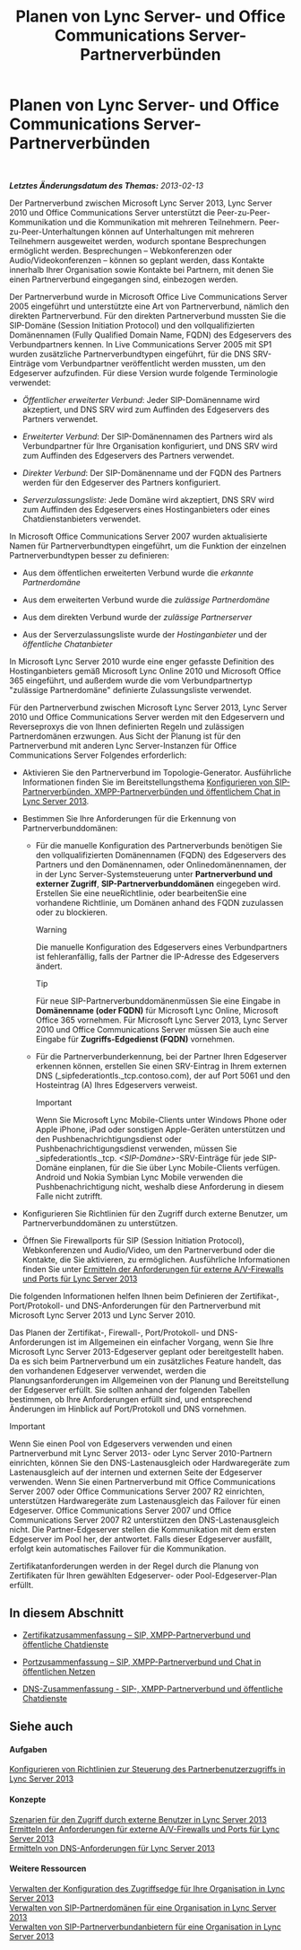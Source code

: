 ﻿---
title: Planen von Lync Server- und Office Communications Server-Partnerverbünden
TOCTitle: Planen von Lync Server- und Office Communications Server-Partnerverbünden
ms:assetid: c9eaf06b-054f-41a4-ad0c-499400d6c4c7
ms:mtpsurl: https://technet.microsoft.com/de-de/library/JJ205335(v=OCS.15)
ms:contentKeyID: 49295399
ms.date: 05/19/2016
mtps_version: v=OCS.15
ms.translationtype: HT
---

# Planen von Lync Server- und Office Communications Server-Partnerverbünden

 

_**Letztes Änderungsdatum des Themas:** 2013-02-13_

Der Partnerverbund zwischen Microsoft Lync Server 2013, Lync Server 2010 und Office Communications Server unterstützt die Peer-zu-Peer-Kommunikation und die Kommunikation mit mehreren Teilnehmern. Peer-zu-Peer-Unterhaltungen können auf Unterhaltungen mit mehreren Teilnehmern ausgeweitet werden, wodurch spontane Besprechungen ermöglicht werden. Besprechungen – Webkonferenzen oder Audio/Videokonferenzen – können so geplant werden, dass Kontakte innerhalb Ihrer Organisation sowie Kontakte bei Partnern, mit denen Sie einen Partnerverbund eingegangen sind, einbezogen werden.

Der Partnerverbund wurde in Microsoft Office Live Communications Server 2005 eingeführt und unterstützte eine Art von Partnerverbund, nämlich den direkten Partnerverbund. Für den direkten Partnerverbund mussten Sie die SIP-Domäne (Session Initiation Protocol) und den vollqualifizierten Domänennamen (Fully Qualified Domain Name, FQDN) des Edgeservers des Verbundpartners kennen. In Live Communications Server 2005 mit SP1 wurden zusätzliche Partnerverbundtypen eingeführt, für die DNS SRV-Einträge vom Verbundpartner veröffentlicht werden mussten, um den Edgeserver aufzufinden. Für diese Version wurde folgende Terminologie verwendet:

  - *Öffentlicher erweiterter Verbund*: Jeder SIP-Domänenname wird akzeptiert, und DNS SRV wird zum Auffinden des Edgeservers des Partners verwendet.

  - *Erweiterter Verbund*: Der SIP-Domänennamen des Partners wird als Verbundpartner für Ihre Organisation konfiguriert, und DNS SRV wird zum Auffinden des Edgeservers des Partners verwendet.

  - *Direkter Verbund*: Der SIP-Domänenname und der FQDN des Partners werden für den Edgeserver des Partners konfiguriert.

  - *Serverzulassungsliste*: Jede Domäne wird akzeptiert, DNS SRV wird zum Auffinden des Edgeservers eines Hostinganbieters oder eines Chatdienstanbieters verwendet.

In Microsoft Office Communications Server 2007 wurden aktualisierte Namen für Partnerverbundtypen eingeführt, um die Funktion der einzelnen Partnerverbundtypen besser zu definieren:

  - Aus dem öffentlichen erweiterten Verbund wurde die *erkannte Partnerdomäne*

  - Aus dem erweiterten Verbund wurde die *zulässige Partnerdomäne*

  - Aus dem direkten Verbund wurde der *zulässige Partnerserver*

  - Aus der Serverzulassungsliste wurde der *Hostinganbieter* und der *öffentliche Chatanbieter*

In Microsoft Lync Server 2010 wurde eine enger gefasste Definition des Hostinganbieters gemäß Microsoft Lync Online 2010 und Microsoft Office 365 eingeführt, und außerdem wurde die vom Verbundpartnertyp "zulässige Partnerdomäne" definierte Zulassungsliste verwendet.

Für den Partnerverbund zwischen Microsoft Lync Server 2013, Lync Server 2010 und Office Communications Server werden mit den Edgeservern und Reverseproxys die von Ihnen definierten Regeln und zulässigen Partnerdomänen erzwungen. Aus Sicht der Planung ist für den Partnerverbund mit anderen Lync Server-Instanzen für Office Communications Server Folgendes erforderlich:

  - Aktivieren Sie den Partnerverbund im Topologie-Generator. Ausführliche Informationen finden Sie im Bereitstellungsthema [Konfigurieren von SIP-Partnerverbünden, XMPP-Partnerverbünden und öffentlichem Chat in Lync Server 2013](lync-server-2013-configuring-sip-federation-xmpp-federation-and-public-instant-messaging.md).

  - Bestimmen Sie Ihre Anforderungen für die Erkennung von Partnerverbunddomänen:
    
      - Für die manuelle Konfiguration des Partnerverbunds benötigen Sie den vollqualifizierten Domänennamen (FQDN) des Edgeservers des Partners und den Domänennamen, oder Onlinedomänennamen, der in der Lync Server-Systemsteuerung unter **Partnerverbund und externer Zugriff**, **SIP-Partnerverbunddomänen** eingegeben wird. Erstellen Sie eine neueRichtlinie, oder bearbeitenSie eine vorhandene Richtlinie, um Domänen anhand des FQDN zuzulassen oder zu blockieren.
        

        > [!WARNING]
        > Die manuelle Konfiguration des Edgeservers eines Verbundpartners ist fehleranfällig, falls der Partner die IP-Adresse des Edgeservers ändert.

        

        > [!TIP]
        > Für neue SIP-Partnerverbunddomänenmüssen Sie eine Eingabe in <STRONG>Domänenname (oder FQDN)</STRONG> für Microsoft Lync Online, Microsoft Office 365 vornehmen. Für Microsoft Lync Server 2013, Lync Server 2010 und Office Communications Server müssen Sie auch eine Eingabe für <STRONG>Zugriffs-Edgedienst (FQDN)</STRONG> vornehmen.

    
      - Für die Partnerverbunderkennung, bei der Partner Ihren Edgeserver erkennen können, erstellen Sie einen SRV-Eintrag in Ihrem externen DNS (\_sipfederationtls.\_tcp.contoso.com), der auf Port 5061 und den Hosteintrag (A) Ihres Edgeservers verweist.
        

        > [!IMPORTANT]
        > Wenn Sie Microsoft Lync Mobile-Clients unter Windows Phone oder Apple iPhone, iPad oder sonstigen Apple-Geräten unterstützen und den Pushbenachrichtigungsdienst oder Pushbenachrichtigungsdienst verwenden, müssen Sie _sipfederationtls._tcp. <EM>&lt;SIP-Domäne&gt;</EM>-SRV-Einträge für jede SIP-Domäne einplanen, für die Sie über Lync Mobile-Clients verfügen. Android und Nokia Symbian Lync Mobile verwenden die Pushbenachrichtigung nicht, weshalb diese Anforderung in diesem Falle nicht zutrifft.



  - Konfigurieren Sie Richtlinien für den Zugriff durch externe Benutzer, um Partnerverbunddomänen zu unterstützen.

  - Öffnen Sie Firewallports für SIP (Session Initiation Protocol), Webkonferenzen und Audio/Video, um den Partnerverbund oder die Kontakte, die Sie aktivieren, zu ermöglichen. Ausführliche Informationen finden Sie unter [Ermitteln der Anforderungen für externe A/V-Firewalls und Ports für Lync Server 2013](lync-server-2013-determine-external-a-v-firewall-and-port-requirements.md)

Die folgenden Informationen helfen Ihnen beim Definieren der Zertifikat-, Port/Protokoll- und DNS-Anforderungen für den Partnerverbund mit Microsoft Lync Server 2013 und Lync Server 2010.

Das Planen der Zertifikat-, Firewall-, Port/Protokoll- und DNS-Anforderungen ist im Allgemeinen ein einfacher Vorgang, wenn Sie Ihre Microsoft Lync Server 2013-Edgeserver geplant oder bereitgestellt haben. Da es sich beim Partnerverbund um ein zusätzliches Feature handelt, das den vorhandenen Edgeserver verwendet, werden die Planungsanforderungen im Allgemeinen von der Planung und Bereitstellung der Edgeserver erfüllt. Sie sollten anhand der folgenden Tabellen bestimmen, ob Ihre Anforderungen erfüllt sind, und entsprechend Änderungen im Hinblick auf Port/Protokoll und DNS vornehmen.


> [!IMPORTANT]
> Wenn Sie einen Pool von Edgeservers verwenden und einen Partnerverbund mit Lync Server 2013- oder Lync Server 2010-Partnern einrichten, können Sie den DNS-Lastenausgleich oder Hardwaregeräte zum Lastenausgleich auf der internen und externen Seite der Edgeserver verwenden. Wenn Sie einen Partnerverbund mit Office Communications Server 2007 oder Office Communications Server 2007 R2 einrichten, unterstützen Hardwaregeräte zum Lastenausgleich das Failover für einen Edgeserver. Office Communications Server 2007 und Office Communications Server 2007 R2 unterstützen den DNS-Lastenausgleich nicht. Die Partner-Edgeserver stellen die Kommunikation mit dem ersten Edgeserver im Pool her, der antwortet. Falls dieser Edgeserver ausfällt, erfolgt kein automatisches Failover für die Kommunikation.



Zertifikatanforderungen werden in der Regel durch die Planung von Zertifikaten für Ihren gewählten Edgeserver- oder Pool-Edgeserver-Plan erfüllt.

## In diesem Abschnitt

  - [Zertifikatzusammenfassung – SIP, XMPP-Partnerverbund und öffentliche Chatdienste](lync-server-2013-certificate-summary-sip-xmpp-federation-and-public-instant-messaging.md)

  - [Portzusammenfassung – SIP, XMPP-Partnerverbund und Chat in öffentlichen Netzen](lync-server-2013-port-summary-sip-xmpp-federation-and-public-instant-messaging.md)

  - [DNS-Zusammenfassung - SIP-, XMPP-Partnerverbund und öffentliche Chatdienste](lync-server-2013-dns-summary-sip-xmpp-federation-and-public-instant-messaging.md)

## Siehe auch

#### Aufgaben

[Konfigurieren von Richtlinien zur Steuerung des Partnerbenutzerzugriffs in Lync Server 2013](lync-server-2013-configure-policies-to-control-federated-user-access.md)  

#### Konzepte

[Szenarien für den Zugriff durch externe Benutzer in Lync Server 2013](lync-server-2013-scenarios-for-external-user-access.md)  
[Ermitteln der Anforderungen für externe A/V-Firewalls und Ports für Lync Server 2013](lync-server-2013-determine-external-a-v-firewall-and-port-requirements.md)  
[Ermitteln von DNS-Anforderungen für Lync Server 2013](lync-server-2013-determine-dns-requirements.md)  

#### Weitere Ressourcen

[Verwalten der Konfiguration des Zugriffsedge für Ihre Organisation in Lync Server 2013](lync-server-2013-manage-access-edge-configuration-for-your-organization.md)  
[Verwalten von SIP-Partnerdomänen für eine Organisation in Lync Server 2013](lync-server-2013-manage-sip-federated-domains-for-your-organization.md)  
[Verwalten von SIP-Partnerverbundanbietern für eine Organisation in Lync Server 2013](lync-server-2013-manage-sip-federated-providers-for-your-organization.md)

